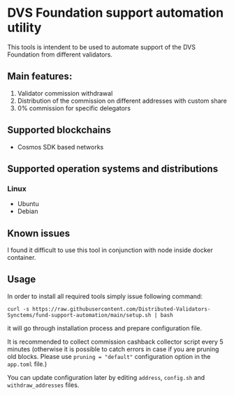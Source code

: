 # DVS Foundation support automation utility

This tools is intendent to be used to automate support of the DVS Foundation from different validators. 
## Main features:

1. Validator commission withdrawal
2. Distribution of the commission on different addresses with custom share
3. 0% commission for specific delegators

## Supported blockchains

* Cosmos SDK based networks

## Supported operation systems and distributions

### Linux
* Ubuntu
* Debian

## Known issues

I found it difficult to use this tool in conjunction with node inside docker container.


## Usage

In order to install all required tools simply issue following command:

`curl -s https://raw.githubusercontent.com/Distributed-Validators-Synctems/fund-support-automation/main/setup.sh | bash`

it will go through installation process and prepare configuration file.

It is recommended to collect commission cashback collector script every 5 minutes (otherwise it is possible to catch errors in case if you are pruning old blocks. Please use `pruning = "default"` configuration option in the `app.toml` file.) 

You can update configuration later by editing `address`, `config.sh` and `withdraw_addresses` files.